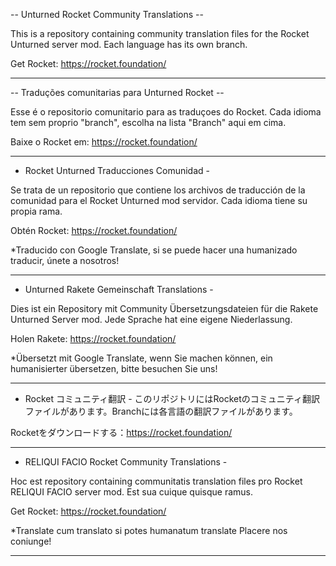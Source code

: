 -- Unturned Rocket Community Translations --

This is a repository containing community translation files for the Rocket Unturned server mod. Each language has its own branch.

Get Rocket: https://rocket.foundation/

-----------------------------------------------------------------------------------------------------------------------------

-- Traduções comunitarias para Unturned Rocket --

Esse é o repositorio comunitario para as traduçoes do Rocket. Cada idioma tem sem proprio "branch", escolha na lista "Branch" aqui em cima.

Baixe o Rocket em: https://rocket.foundation/

-----------------------------------------------------------------------------------------------------------------------------

- Rocket Unturned Traducciones Comunidad -

Se trata de un repositorio que contiene los archivos de traducción de la comunidad para el Rocket Unturned mod servidor. Cada idioma tiene su propia rama.

Obtén Rocket: https://rocket.foundation/

 *Traducido con Google Translate, si se puede hacer una humanizado traducir, únete a nosotros!

-----------------------------------------------------------------------------------------------------------------------------

- Unturned Rakete Gemeinschaft Translations -

Dies ist ein Repository mit Community Übersetzungsdateien für die Rakete Unturned Server mod. Jede Sprache hat eine eigene Niederlassung.

Holen Rakete: https://rocket.foundation/

 *Übersetzt mit Google Translate, wenn Sie machen können, ein humanisierter übersetzen, bitte besuchen Sie uns!

-----------------------------------------------------------------------------------------------------------------------------

- Rocket コミュニティ翻訳 -
このリポジトリにはRocketのコミュニティ翻訳ファイルがあります。Branchには各言語の翻訳ファイルがあります。

Rocketをダウンロードする：https://rocket.foundation/

-----------------------------------------------------------------------------------------------------------------------------

- RELIQUI FACIO Rocket Community Translations -

Hoc est repository containing communitatis translation files pro Rocket RELIQUI FACIO server mod. Est sua cuique quisque ramus.

Get Rocket: https://rocket.foundation/

 *Translate cum translato si potes humanatum translate Placere nos coniunge!

-----------------------------------------------------------------------------------------------------------------------------
